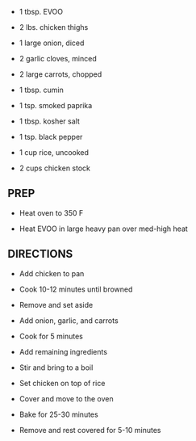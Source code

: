 - 1 tbsp. EVOO

- 2 lbs. chicken thighs

- 1 large onion, diced

- 2 garlic cloves, minced

- 2 large carrots, chopped

- 1 tbsp. cumin

- 1 tsp. smoked paprika

- 1 tbsp. kosher salt

- 1 tsp. black pepper

- 1 cup rice, uncooked

- 2 cups chicken stock

## PREP

- Heat oven to 350 F

- Heat EVOO in large heavy pan over med-high heat

## DIRECTIONS

- Add chicken to pan

- Cook 10-12 minutes until browned

- Remove and set aside

- Add onion, garlic, and carrots

- Cook for 5 minutes

- Add remaining ingredients

- Stir and bring to a boil

- Set chicken on top of rice

- Cover and move to the oven

- Bake for 25-30 minutes

- Remove and rest covered for 5-10 minutes
